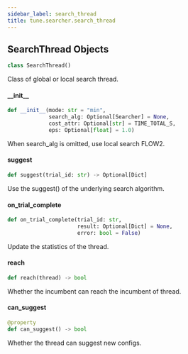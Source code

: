 ```yaml
---
sidebar_label: search_thread
title: tune.searcher.search_thread
---
```


## SearchThread Objects

```python
class SearchThread()
```

Class of global or local search thread.

#### \_\_init\_\_

```python
def __init__(mode: str = "min",
             search_alg: Optional[Searcher] = None,
             cost_attr: Optional[str] = TIME_TOTAL_S,
             eps: Optional[float] = 1.0)
```

When search_alg is omitted, use local search FLOW2.

#### suggest

```python
def suggest(trial_id: str) -> Optional[Dict]
```

Use the suggest() of the underlying search algorithm.

#### on\_trial\_complete

```python
def on_trial_complete(trial_id: str,
                      result: Optional[Dict] = None,
                      error: bool = False)
```

Update the statistics of the thread.

#### reach

```python
def reach(thread) -> bool
```

Whether the incumbent can reach the incumbent of thread.

#### can\_suggest

```python
@property
def can_suggest() -> bool
```

Whether the thread can suggest new configs.

